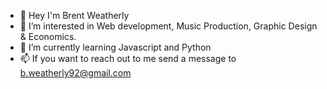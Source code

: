 - 👋 Hey I'm Brent Weatherly
- 👀 I’m interested in Web development, Music Production, Graphic Design & Economics.
- 🌱 I’m currently learning Javascript and Python
- 📫 If you want to reach out to me send a message to b.weatherly92@gmail.com

<!---
WeatherlyDesigns/WeatherlyDesigns is a ✨ special ✨ repository because its `README.md` (this file) appears on your GitHub profile.
You can click the Preview link to take a look at your changes.
--->
